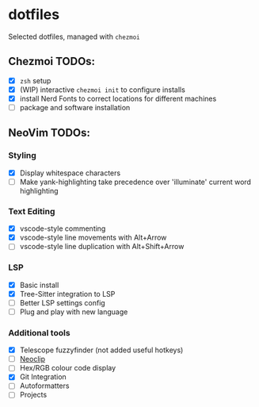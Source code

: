 # dotfiles

Selected dotfiles, managed with `chezmoi`

## Chezmoi TODOs:

- [x] `zsh` setup
- [x] (WIP) interactive `chezmoi init` to configure installs
- [x] install Nerd Fonts to correct locations for different machines
- [ ] package and software installation

## NeoVim TODOs:

### Styling
- [x] Display whitespace characters
- [ ] Make yank-highlighting take precedence over 'illuminate' current word highlighting

### Text Editing
- [x] vscode-style commenting
- [x] vscode-style line movements with Alt+Arrow
- [ ] vscode-style line duplication with Alt+Shift+Arrow

### LSP
- [x] Basic install
- [x] Tree-Sitter integration to LSP
- [ ] Better LSP settings config
- [ ] Plug and play with new language

### Additional tools
- [x] Telescope fuzzyfinder (not added useful hotkeys)
- [ ] [Neoclip](https://github.com/AckslD/nvim-neoclip.lua)
- [ ] Hex/RGB colour code display
- [x] Git Integration
- [ ] Autoformatters
- [ ] Projects
